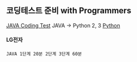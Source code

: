 ## 코딩테스트 준비 with Programmers
[JAVA Coding Test](https://www.inflearn.com/course/%EB%91%90%EC%9E%87-%EC%95%8C%EA%B3%A0%EB%A6%AC%EC%A6%98-%EC%BD%94%EB%94%A9%ED%85%8C%EC%8A%A4%ED%8A%B8-%EC%9E%90%EB%B0%94)
JAVA -> Python 2, 3 
[Python](https://school.programmers.co.kr/learn/challenges?order=acceptance_desc&page=1&languages=python%2Cpython3&levels=1)

#### LG전자
```
JAVA 1단계 20분 2단계 3단계 60분
```

